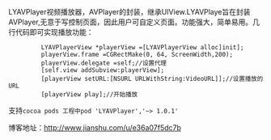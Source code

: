 LYAVPlayer视频播放器，AVPlayer的封装，继承UIView.LYAVPlaye旨在封装AVPlayer,无意于写控制页面，因此用户可自定义页面。功能强大，简单易用。几行代码即可实现播放功能：
```
         LYAVPlayerView *playerView =[LYAVPlayerView alloc]init];         
         playerView.frame =CGRectMake(0, 64, ScreenWidth,200);
         playerView.delegate =self;//设置代理
         [self.view addSubview:playerView];
         [playerView setURL:[NSURL URLWithString:VideoURL]];//设置播放的URL
         [playerView play];//开始播放
```
支持`cocoa pods 工程中pod 'LYAVPlayer','~> 1.0.1'`

博客地址：http://www.jianshu.com/u/e36a07f5dc7b
